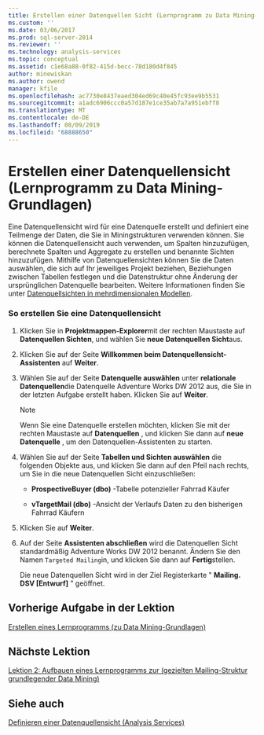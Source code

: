 ```yaml
---
title: Erstellen einer Datenquellen Sicht (Lernprogramm zu Data Mining-Grundlagen) | Microsoft-Dokumentation
ms.custom: ''
ms.date: 03/06/2017
ms.prod: sql-server-2014
ms.reviewer: ''
ms.technology: analysis-services
ms.topic: conceptual
ms.assetid: c1e68a88-0f82-415d-becc-78d180d4f845
author: minewiskan
ms.author: owend
manager: kfile
ms.openlocfilehash: ac7730e8437eaed304ed69c40e45fc93ee9b5531
ms.sourcegitcommit: a1adc6906ccc0a57d187e1ce35ab7a7a951ebff8
ms.translationtype: MT
ms.contentlocale: de-DE
ms.lasthandoff: 08/09/2019
ms.locfileid: "68888650"
---
```

# <a name="creating-a-data-source-view-basic-data-mining-tutorial"></a>Erstellen einer Datenquellensicht (Lernprogramm zu Data Mining-Grundlagen)
  Eine Datenquellensicht wird für eine Datenquelle erstellt und definiert eine Teilmenge der Daten, die Sie in Miningstrukturen verwenden können. Sie können die Datenquellensicht auch verwenden, um Spalten hinzuzufügen, berechnete Spalten und Aggregate zu erstellen und benannte Sichten hinzuzufügen. Mithilfe von Datenquellensichten können Sie die Daten auswählen, die sich auf Ihr jeweiliges Projekt beziehen, Beziehungen zwischen Tabellen festlegen und die Datenstruktur ohne Änderung der ursprünglichen Datenquelle bearbeiten. Weitere Informationen finden Sie unter [Datenquellsichten in mehrdimensionalen Modellen](https://docs.microsoft.com/analysis-services/multidimensional-models/data-source-views-in-multidimensional-models).  
  
### <a name="to-create-a-data-source-view"></a>So erstellen Sie eine Datenquellensicht  
  
1.  Klicken Sie in **Projektmappen-Explorer**mit der rechten Maustaste auf **Datenquellen Sichten**, und wählen Sie **neue Datenquellen Sicht**aus.  
  
2.  Klicken Sie auf der Seite **Willkommen beim Datenquellensicht-Assistenten** auf **Weiter**.  
  
3.  Wählen Sie auf der Seite **Datenquelle auswählen** unter **relationale Datenquellen**die Datenquelle Adventure Works DW 2012 aus, die Sie in der letzten Aufgabe erstellt haben. Klicken Sie auf **Weiter**.  
  
    > [!NOTE]  
    >  Wenn Sie eine Datenquelle erstellen möchten, klicken Sie mit der rechten Maustaste auf **Datenquellen** , und klicken Sie dann auf **neue Datenquelle** , um den Datenquellen-Assistenten zu starten.  
  
4.  Wählen Sie auf der Seite **Tabellen und Sichten auswählen** die folgenden Objekte aus, und klicken Sie dann auf den Pfeil nach rechts, um Sie in die neue Datenquellen Sicht einzuschließen:  
  
    -   **ProspectiveBuyer (dbo)** -Tabelle potenzieller Fahrrad Käufer  
  
    -   **vTargetMail (dbo)** -Ansicht der Verlaufs Daten zu den bisherigen Fahrrad Käufern  
  
5.  Klicken Sie auf **Weiter**.  
  
6.  Auf der Seite **Assistenten abschließen** wird die Datenquellen Sicht standardmäßig Adventure Works DW 2012 benannt. Ändern Sie den Namen `Targeted Mailing`in, und klicken Sie dann auf **Fertig**stellen.  
  
     Die neue Datenquellen Sicht wird in der Ziel Registerkarte " **Mailing. DSV [Entwurf]** " geöffnet.  
  
## <a name="previous-task-in-lesson"></a>Vorherige Aufgabe in der Lektion  
 [Erstellen eines Lernprogramms &#40;zu Data Mining-Grundlagen&#41;](../../2014/tutorials/creating-a-data-source-basic-data-mining-tutorial.md)  
  
## <a name="next-lesson"></a>Nächste Lektion  
 [Lektion 2: Aufbauen eines Lernprogramms zur &#40;gezielten Mailing-Struktur grundlegender Data Mining&#41;](../../2014/tutorials/lesson-2-building-a-targeted-mailing-structure-basic-data-mining-tutorial.md)  
  
## <a name="see-also"></a>Siehe auch  
 [Definieren einer Datenquellensicht &#40;Analysis Services&#41;](https://docs.microsoft.com/analysis-services/multidimensional-models/defining-a-data-source-view-analysis-services)  
  
  

